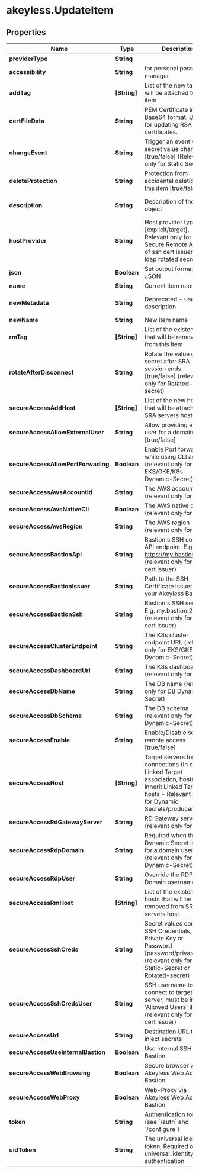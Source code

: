 # akeyless.UpdateItem

## Properties

Name | Type | Description | Notes
------------ | ------------- | ------------- | -------------
**providerType** | **String** |  | [optional] 
**accessibility** | **String** | for personal password manager | [optional] [default to &#39;regular&#39;]
**addTag** | **[String]** | List of the new tags that will be attached to this item | [optional] 
**certFileData** | **String** | PEM Certificate in a Base64 format. Used for updating RSA keys&#39; certificates. | [optional] 
**changeEvent** | **String** | Trigger an event when a secret value changed [true/false] (Relevant only for Static Secret) | [optional] 
**deleteProtection** | **String** | Protection from accidental deletion of this item [true/false] | [optional] 
**description** | **String** | Description of the object | [optional] [default to &#39;default_metadata&#39;]
**hostProvider** | **String** | Host provider type [explicit/target], Relevant only for Secure Remote Access of ssh cert issuer and ldap rotated secret | [optional] [default to &#39;explicit&#39;]
**json** | **Boolean** | Set output format to JSON | [optional] [default to false]
**name** | **String** | Current item name | 
**newMetadata** | **String** | Deprecated - use description | [optional] [default to &#39;default_metadata&#39;]
**newName** | **String** | New item name | [optional] 
**rmTag** | **[String]** | List of the existent tags that will be removed from this item | [optional] 
**rotateAfterDisconnect** | **String** | Rotate the value of the secret after SRA session ends [true/false] (relevant only for Rotated-secret) | [optional] [default to &#39;false&#39;]
**secureAccessAddHost** | **[String]** | List of the new hosts that will be attached to SRA servers host | [optional] 
**secureAccessAllowExternalUser** | **String** | Allow providing external user for a domain users [true/false] | [optional] 
**secureAccessAllowPortForwading** | **Boolean** | Enable Port forwarding while using CLI access (relevant only for EKS/GKE/K8s Dynamic-Secret) | [optional] 
**secureAccessAwsAccountId** | **String** | The AWS account id (relevant only for aws) | [optional] 
**secureAccessAwsNativeCli** | **Boolean** | The AWS native cli (relevant only for aws) | [optional] 
**secureAccessAwsRegion** | **String** | The AWS region (relevant only for aws) | [optional] 
**secureAccessBastionApi** | **String** | Bastion&#39;s SSH control API endpoint. E.g. https://my.bastion:9900 (relevant only for ssh cert issuer) | [optional] 
**secureAccessBastionIssuer** | **String** | Path to the SSH Certificate Issuer for your Akeyless Bastion | [optional] 
**secureAccessBastionSsh** | **String** | Bastion&#39;s SSH server. E.g. my.bastion:22 (relevant only for ssh cert issuer) | [optional] 
**secureAccessClusterEndpoint** | **String** | The K8s cluster endpoint URL (relevant only for EKS/GKE/K8s Dynamic-Secret) | [optional] 
**secureAccessDashboardUrl** | **String** | The K8s dashboard url (relevant only for k8s) | [optional] 
**secureAccessDbName** | **String** | The DB name (relevant only for DB Dynamic-Secret) | [optional] 
**secureAccessDbSchema** | **String** | The DB schema (relevant only for DB Dynamic-Secret) | [optional] 
**secureAccessEnable** | **String** | Enable/Disable secure remote access [true/false] | [optional] 
**secureAccessHost** | **[String]** | Target servers for connections (In case of Linked Target association, host(s) will inherit Linked Target hosts - Relevant only for Dynamic Secrets/producers) | [optional] 
**secureAccessRdGatewayServer** | **String** | RD Gateway server (relevant only for rdp) | [optional] 
**secureAccessRdpDomain** | **String** | Required when the Dynamic Secret is used for a domain user (relevant only for RDP Dynamic-Secret) | [optional] 
**secureAccessRdpUser** | **String** | Override the RDP Domain username | [optional] 
**secureAccessRmHost** | **[String]** | List of the existent hosts that will be removed from SRA servers host | [optional] 
**secureAccessSshCreds** | **String** | Secret values contains SSH Credentials, either Private Key or Password [password/private-key] (relevant only for Static-Secret or Rotated-secret) | [optional] 
**secureAccessSshCredsUser** | **String** | SSH username to connect to target server, must be in &#39;Allowed Users&#39; list (relevant only for ssh cert issuer) | [optional] 
**secureAccessUrl** | **String** | Destination URL to inject secrets | [optional] 
**secureAccessUseInternalBastion** | **Boolean** | Use internal SSH Bastion | [optional] 
**secureAccessWebBrowsing** | **Boolean** | Secure browser via Akeyless Web Access Bastion | [optional] [default to false]
**secureAccessWebProxy** | **Boolean** | Web-Proxy via Akeyless Web Access Bastion | [optional] [default to false]
**token** | **String** | Authentication token (see &#x60;/auth&#x60; and &#x60;/configure&#x60;) | [optional] 
**uidToken** | **String** | The universal identity token, Required only for universal_identity authentication | [optional] 


